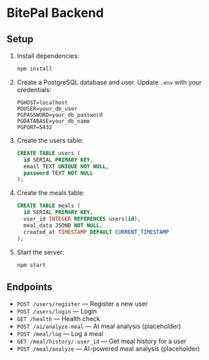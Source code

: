 # BitePal Backend

## Setup

1. Install dependencies:

   ```bash
   npm install
   ```

2. Create a PostgreSQL database and user. Update `.env` with your credentials:

   ```env
   PGHOST=localhost
   PGUSER=your_db_user
   PGPASSWORD=your_db_password
   PGDATABASE=your_db_name
   PGPORT=5432
   ```

3. Create the users table:

   ```sql
   CREATE TABLE users (
     id SERIAL PRIMARY KEY,
     email TEXT UNIQUE NOT NULL,
     password TEXT NOT NULL
   );
   ```

4. Create the meals table:

   ```sql
   CREATE TABLE meals (
     id SERIAL PRIMARY KEY,
     user_id INTEGER REFERENCES users(id),
     meal_data JSONB NOT NULL,
     created_at TIMESTAMP DEFAULT CURRENT_TIMESTAMP
   );
   ```

5. Start the server:
   ```bash
   npm start
   ```

## Endpoints

- `POST /users/register` — Register a new user
- `POST /users/login` — Login
- `GET /health` — Health check
- `POST /ai/analyze-meal` — AI meal analysis (placeholder)
- `POST /meal/log` — Log a meal
- `GET /meal/history/:user_id` — Get meal history for a user
- `POST /meal/analyze` — AI-powered meal analysis (placeholder)
